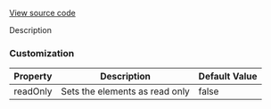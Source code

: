 [View source code](https://github.com/OMNIALowCode/omnia3-samples/blob/master/webcomponents/textarea/omnia-textarea.js)

Description

### Customization
| Property | Description                     | Default Value |
|----------|---------------------------------|---------------|
| readOnly | Sets the elements as read only | false         |